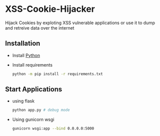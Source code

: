 # XSS-Cookie-Hijacker

Hijack Cookies by exploting XSS vulnerable applications or use it to dump and retreive data over the internet

## Installation

- Install [Python](https://python.org/)

- Install requirements

  ```bash
  python -m pip install -r requirements.txt
  ```

## Start Applications

- using flask

  ```bash
  python app.py # debug mode
  ```

- Using gunicorn wsgi

  ```bash
  gunicorn wsgi:app --bind 0.0.0.0:5000
  ```
